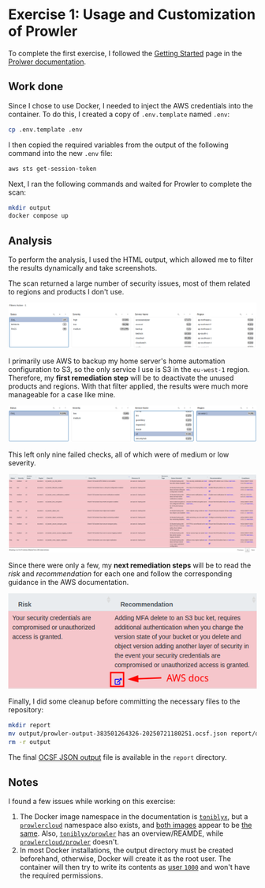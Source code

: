 # Exercise 1: Usage and Customization of Prowler

To complete the first exercise, I followed the [Getting Started](https://docs.prowler.com/projects/prowler-open-source/en/latest/) page in the [Prolwer documentation](https://docs.prowler.com/).


## Work done

Since I chose to use Docker, I needed to inject the AWS credentials into the container. To do this, I created a copy of `.env.template` named `.env`:
``` bash
cp .env.template .env
```

I  then copied the required variables from the output of the following command into the new `.env` file:
```bash
aws sts get-session-token
```

Next, I ran the following commands and waited for Prowler to complete the scan:
```bash
mkdir output
docker compose up
```


## Analysis

To perform the analysis, I used the HTML output, which allowed me to filter the results dynamically and take screenshots.

The scan returned a large number of security issues, most of them related to regions and products I don't use.

![no_filters](./report/no_filters.png)

I primarily use AWS to backup my home server's home automation configuration to S3, so the only service I use is S3 in the `eu-west-1` region. Therefore, my **first remediation step** will be to deactivate the unused products and regions. With that filter applied, the results were much more manageable for a case like mine.

![filters](./report/filters.png)

This left only nine failed checks, all of which were of medium or low severity.

![fails](./report/fails.png)

Since there were only a few, my **next remediation steps** will be to read the _risk_ and _recommendation_ for each one and follow the corresponding guidance in the AWS documentation.

![risk_and_recommendation](./report/risk_and_recommendation.png)

Finally, I did some cleanup before committing the necessary files to the repository:
``` bash
mkdir report
mv output/prowler-output-383501264326-20250721180251.ocsf.json report/output.json
rm -r output
```

The final [OCSF JSON output](./report/output.json) file is available in the `report` directory.


## Notes

I found a few issues while working on this exercise:

1. The Docker image namespace in the documentation is [`toniblyx`](https://hub.docker.com/u/toniblyx), but a [`prowlercloud`](https://hub.docker.com/u/prowlercloud) namespace also exists, and [both images](https://hub.docker.com/layers/toniblyx/prowler/5.9.1/images/sha256-99b512c8d61aa13d720a6075c2c2677768c88b4d5642df1320d7b32f5aef2197) appear to be [the same](https://hub.docker.com/layers/prowlercloud/prowler/5.9.1/images/sha256-99b512c8d61aa13d720a6075c2c2677768c88b4d5642df1320d7b32f5aef2197). Also, [`toniblyx/prowler`](https://hub.docker.com/r/toniblyx/prowler) has an overview/REAMDE, while [`prowlercloud/prowler`](https://hub.docker.com/r/prowlercloud/prowler) doesn't.
2. In most Docker installations, the output directory must be created beforehand, otherwise, Docker will create it as the root user. The container will then try to write its contents as [user `1000`](https://github.com/prowler-cloud/prowler/blob/5.9.1/Dockerfile#L32) and won't have the required permissions.
